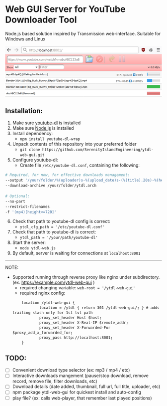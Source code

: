# Web GUI Server for YouTube Downloader Tool
Node.js based solution inspired by Transmission web-interface. Suitable for Windows and Linux

![sample](sample_screen.png)

## Installation:
1. Make sure [youtube-dl](https://youtube-dl.org) is installed
2. Make sure [Node.js](https://nodejs.org) is installed
3. Install dependency: 
	- `npm install youtube-dl-wrap`
4. Unpack contents of this repository into your preferred folder 
	- `git clone https://github.com/SerenityIslandEngineering/ytdl-web-gui.git`
5. Configure youtube-dl:
 	- Create file `/etc/youtube-dl.conf`, containing the following:
```bash
# Required, for now, for effective downloads management:
--output '/your/folder/%(uploader)s-%(upload_date)s-(%(title).20s)-%(height)dp%(fps)d-(%(id)s).%(ext)s'
--download-archive /your/folder/ytdl.arch

# Optional:
--no-part
--restrict-filenames
-f '(mp4)[height<=720]'
```
6. Check that path to youtube-dl config is correct:
	- `ytdl_cfg_path = '/etc/youtube-dl.conf'` 
7. Check that path to youtube-dl is correct:
	- `ytdl_path = '/your/path/youtube-dl'` 
8. Start the server:
	- `node ytdl-web.js`
9. By default, server is waiting for connections at `localhost:8001`

---
NOTE: 
- Supported running through reverse proxy like nginx under subdirectory. (ex. https://example.com/ytdl-web-gui )
	- required changing variable: `web-root = '/ytdl-web-gui'`
	- required nginx config: 
	```nginx
        location /ytdl-web-gui {
                location = /ytdl { return 301 /ytdl-web-gui/; } # adds trailing slash only for 1st lvl path
                proxy_set_header Host $host;
                proxy_set_header X-Real-IP $remote_addr;
                proxy_set_header X-Forwarded-For $proxy_add_x_forwarded_for;
                proxy_pass http://localhost:8001;
		}
	```


## TODO:
- [ ] Convenient download type selector (ex: mp3 / mp4 / etc)
- [ ] Interactive downloads mangement (pause/stop download, remove record, remove file, filter downloads, etc)
- [ ] Download details (date added, thumbnail, full url, full title, uploader, etc)
- [ ] npm package ytdl-web-gui for quickest install and auto-config
- [ ] play file? (ex: calls web-player, that remember last played positions)
